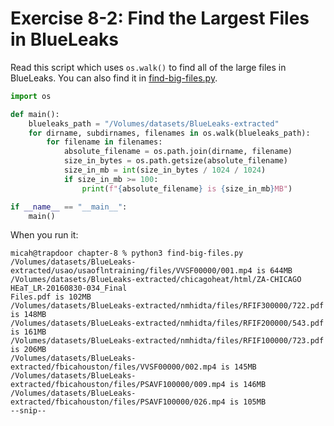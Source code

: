 # Exercise 8-2: Find the Largest Files in BlueLeaks

Read this script which uses `os.walk()` to find all of the large files in BlueLeaks. You can also find it in [find-big-files.py](./find-big-files.py).

```py
import os

def main():
    blueleaks_path = "/Volumes/datasets/BlueLeaks-extracted"
    for dirname, subdirnames, filenames in os.walk(blueleaks_path):
        for filename in filenames:
            absolute_filename = os.path.join(dirname, filename)
            size_in_bytes = os.path.getsize(absolute_filename)
            size_in_mb = int(size_in_bytes / 1024 / 1024)
            if size_in_mb >= 100:
                print(f"{absolute_filename} is {size_in_mb}MB")

if __name__ == "__main__":
    main()
```

When you run it:

```
micah@trapdoor chapter-8 % python3 find-big-files.py 
/Volumes/datasets/BlueLeaks-extracted/usao/usaoflntraining/files/VVSF00000/001.mp4 is 644MB
/Volumes/datasets/BlueLeaks-extracted/chicagoheat/html/ZA-CHICAGO HEaT_LR-20160830-034_Final 
Files.pdf is 102MB
/Volumes/datasets/BlueLeaks-extracted/nmhidta/files/RFIF300000/722.pdf is 148MB
/Volumes/datasets/BlueLeaks-extracted/nmhidta/files/RFIF200000/543.pdf is 161MB
/Volumes/datasets/BlueLeaks-extracted/nmhidta/files/RFIF100000/723.pdf is 206MB
/Volumes/datasets/BlueLeaks-extracted/fbicahouston/files/VVSF00000/002.mp4 is 145MB
/Volumes/datasets/BlueLeaks-extracted/fbicahouston/files/PSAVF100000/009.mp4 is 146MB
/Volumes/datasets/BlueLeaks-extracted/fbicahouston/files/PSAVF100000/026.mp4 is 105MB
--snip--
```